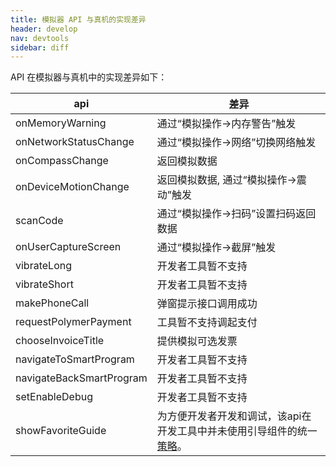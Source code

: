 ```yaml
---
title: 模拟器 API 与真机的实现差异
header: develop
nav: devtools
sidebar: diff
---
```



API 在模拟器与真机中的实现差异如下：


|api |  差异| 
|---|---|
|onMemoryWarning | 通过“模拟操作->内存警告”触发 | 
|onNetworkStatusChange | 通过“模拟操作->网络”切换网络触发 | 
|onCompassChange | 返回模拟数据 | 
| onDeviceMotionChange| 返回模拟数据, 通过“模拟操作->震动”触发| 
|scanCode | 通过“模拟操作->扫码”设置扫码返回数据 | 
|onUserCaptureScreen | 通过“模拟操作->截屏”触发 | 
|vibrateLong | 开发者工具暂不支持 | 
| vibrateShort| 开发者工具暂不支持 | 
| makePhoneCall| 弹窗提示接口调用成功 | 
|requestPolymerPayment | 工具暂不支持调起支付 | 
| chooseInvoiceTitle| 提供模拟可选发票 | 
|navigateToSmartProgram | 开发者工具暂不支持 | 
|navigateBackSmartProgram |  开发者工具暂不支持| 
|setEnableDebug|开发者工具暂不支持|
|showFavoriteGuide| 为方便开发者开发和调试，该api在开发工具中并未使用引导组件的统一[策略](https://smartapp.baidu.com/docs/develop/api/nacomponent/#swan-showFavoriteGuide/)。|